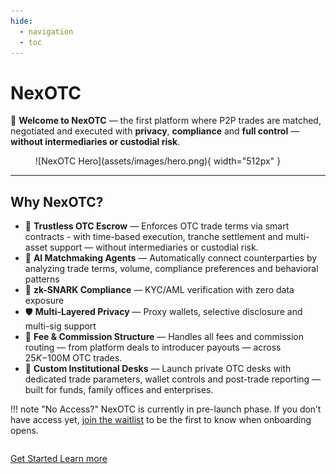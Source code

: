 ```yaml
---
hide:
  - navigation
  - toc
---
```


# NexOTC

🚀 **Welcome to NexOTC** — the first platform where P2P trades are matched, negotiated and executed with **privacy**, **compliance** and **full control** — **without intermediaries or custodial risk**.

<figure markdown>
  ![NexOTC Hero](assets/images/hero.png){ width="512px" }
</figure>

---

## Why NexOTC?

- 🔐 **Trustless OTC Escrow** — Enforces OTC trade terms via smart contracts - with time-based execution, tranche settlement and multi-asset support — without intermediaries or custodial risk.
- 🤖 **AI Matchmaking Agents** — Automatically connect counterparties by analyzing trade terms, volume, compliance preferences and behavioral patterns
- 🧩 **zk-SNARK Compliance** — KYC/AML verification with zero data exposure
- 🛡️ **Multi-Layered Privacy** — Proxy wallets, selective disclosure and multi-sig support
- 💸 **Fee & Commission Structure** — Handles all fees and commission routing — from platform deals to introducer payouts — across $25K-$100M OTC trades.
- 🏦 **Custom Institutional Desks** — Launch private OTC desks with dedicated trade parameters, wallet controls and post-trade reporting — built for funds, family offices and enterprises.

!!! note "No Access?"
    NexOTC is currently in pre-launch phase. If you don’t have access yet, [join the waitlist](nexotc/waitlist.md) to be the first to know when onboarding opens.

<div style="margin-top: 2em">
<a href="nexotc/getting-started/" class="md-button md-button--primary">
Get Started
</a>
<a href="modules/overview/" class="md-button">
Learn more
</a>
</div>